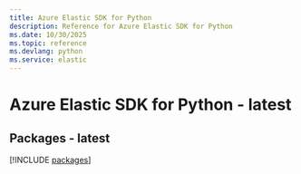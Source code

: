 ```yaml
---
title: Azure Elastic SDK for Python
description: Reference for Azure Elastic SDK for Python
ms.date: 10/30/2025
ms.topic: reference
ms.devlang: python
ms.service: elastic
---
```

# Azure Elastic SDK for Python - latest
## Packages - latest
[!INCLUDE [packages](elastic-index.md)]